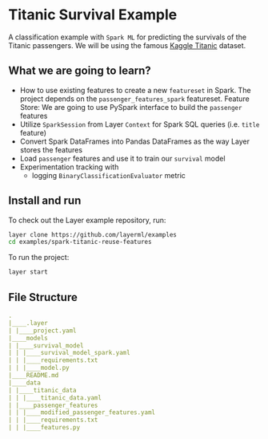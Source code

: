 # Titanic Survival Example

A classification example with `Spark ML` for predicting the survivals of the Titanic passengers. We will be using the famous [Kaggle Titanic](https://www.kaggle.com/c/titanic/data?select=train.csv) dataset.

## What we are going to learn?

- How to use existing features to create a new `featureset` in Spark. The project depends on the `passenger_features_spark` featureset. 
Feature Store: We are going to use PySpark interface to build the `passenger` features 
- Utilize `SparkSession` from Layer `Context` for Spark SQL queries (i.e. `title` feature)
- Convert Spark DataFrames into Pandas DataFrames as the way Layer stores the features
- Load `passenger` features and use it to train our `survival` model
- Experimentation tracking with
    - logging `BinaryClassificationEvaluator` metric

## Install and run

To check out the Layer example repository, run:

```bash
layer clone https://github.com/layerml/examples
cd examples/spark-titanic-reuse-features
```

To run the project:

```bash
layer start
```

## File Structure

```yaml
.
|____.layer
| |____project.yaml
|____models
| |____survival_model
| | |____survival_model_spark.yaml
| | |____requirements.txt
| | |____model.py
|____README.md
|____data
| |____titanic_data
| | |____titanic_data.yaml
| |____passenger_features
| | |____modified_passenger_features.yaml
| | |____requirements.txt
| | |____features.py

```

